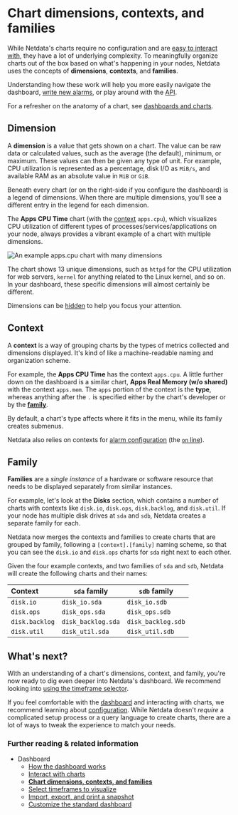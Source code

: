 <!--
title: "Chart dimensions, contexts, and families"
description: >- 
    "Netdata organizes charts into dimensions, contexts, and families to automatically
     and meaningfully organize thousands of metrics into interactive charts."
type: "explanation"
custom_edit_url: "https://github.com/netdata/netdata/blob/master/docs/dashboard/dimensions-contexts-families.md"
sidebar_label: "Chart dimensions, contexts, and families"
learn_status: "Published"
learn_topic_type: "Concepts"
learn_rel_path: "Concepts"
-->

# Chart dimensions, contexts, and families

While Netdata's charts require no configuration and are [easy to interact with](https://github.com/netdata/netdata/blob/master/docs/dashboard/interact-charts.md),
they have a lot of underlying complexity. To meaningfully organize charts out of the box based on what's happening in
your nodes, Netdata uses the concepts of **dimensions**, **contexts**, and **families**. 

Understanding how these work will help you more easily navigate the dashboard, [write new
alarms](https://github.com/netdata/netdata/blob/master/docs/monitor/configure-alarms.md), or play around with the [API](https://github.com/netdata/netdata/blob/master/web/api/README.md).

For a refresher on the anatomy of a chart, see [dashboards and charts](https://github.com/netdata/netdata/blob/master/docs/dashboard/how-dashboard-works.md).

## Dimension

A **dimension** is a value that gets shown on a chart. The value can be raw data or calculated values, such as the
average (the default), minimum, or maximum. These values can then be given any type of unit. For example, CPU
utilization is represented as a percentage, disk I/O as `MiB/s`, and available RAM as an absolute value in `MiB` or
`GiB`.

Beneath every chart (or on the right-side if you configure the dashboard) is a legend of dimensions. When there are
multiple dimensions, you'll see a different entry in the legend for each dimension.

The **Apps CPU Time** chart (with the [context](#context) `apps.cpu`), which visualizes CPU utilization of
different types of processes/services/applications on your node, always provides a vibrant example of a chart with
multiple dimensions.

![An example apps.cpu chart with many
dimensions](https://user-images.githubusercontent.com/1153921/114207816-a5cb7400-9911-11eb-8800-06f60b745f9c.png)

The chart shows 13 unique dimensions, such as `httpd` for the CPU utilization for web servers, `kernel` for anything
related to the Linux kernel, and so on. In your dashboard, these specific dimensions will almost certainly be different.

Dimensions can be [hidden](https://github.com/netdata/netdata/blob/master/docs/dashboard/interact-charts.md#show-and-hide-dimensions) to help you focus your
attention.

## Context

A **context** is a way of grouping charts by the types of metrics collected and dimensions displayed. It's kind of like
a machine-readable naming and organization scheme.

For example, the **Apps CPU Time** has the context `apps.cpu`. A little further down on the dashboard is a similar
chart, **Apps Real Memory (w/o shared)** with the context `apps.mem`. The `apps` portion of the context is the **type**,
whereas anything after the `.` is specified either by the chart's developer or by the [**family**](#family). 

By default, a chart's type affects where it fits in the menu, while its family creates submenus.

Netdata also relies on contexts for [alarm configuration](https://github.com/netdata/netdata/blob/master/docs/monitor/configure-alarms.md) (the [`on`
line](https://github.com/netdata/netdata/blob/master/health/REFERENCE.md#alarm-line-on)).

## Family

**Families** are a _single instance_ of a hardware or software resource that needs to be displayed separately from
similar instances.

For example, let's look at the **Disks** section, which contains a number of charts with contexts like `disk.io`,
`disk.ops`, `disk.backlog`, and `disk.util`.  If your node has multiple disk drives at `sda` and `sdb`, Netdata creates
a separate family for each.

Netdata now merges the contexts and families to create charts that are grouped by family, following a
`[context].[family]` naming scheme, so that you can see the `disk.io` and `disk.ops` charts for `sda` right next to each
other.

Given the four example contexts, and two families of `sda` and `sdb`, Netdata will create the following charts and their
names:

| Context        | `sda` family       | `sdb` family       |
| :------------- | ------------------ | ------------------ |
| `disk.io`      | `disk_io.sda`      | `disk_io.sdb`      |
| `disk.ops`     | `disk_ops.sda`     | `disk_ops.sdb`     |
| `disk.backlog` | `disk_backlog.sda` | `disk_backlog.sdb` |
| `disk.util`    | `disk_util.sda`    | `disk_util.sdb`    |

## What's next?

With an understanding of a chart's dimensions, context, and family, you're now ready to dig even deeper into Netdata's
dashboard. We recommend looking into [using the timeframe selector](https://github.com/netdata/netdata/blob/master/docs/dashboard/visualization-date-and-time-controls.md).

If you feel comfortable with the [dashboard](https://github.com/netdata/netdata/blob/master/docs/dashboard/how-dashboard-works.md) and interacting with charts, we
recommend learning about [configuration](https://github.com/netdata/netdata/blob/master/docs/configure/nodes.md). While Netdata doesn't _require_ a complicated setup
process or a query language to create charts, there are a lot of ways to tweak the experience to match your needs.

### Further reading & related information

- Dashboard
  - [How the dashboard works](https://github.com/netdata/netdata/blob/master/docs/dashboard/how-dashboard-works.md)
  - [Interact with charts](https://github.com/netdata/netdata/blob/master/docs/dashboard/interact-charts.md)
  - **[Chart dimensions, contexts, and families](https://github.com/netdata/netdata/blob/master/docs/dashboard/dimensions-contexts-families.md)**
  - [Select timeframes to visualize](https://github.com/netdata/netdata/blob/master/docs/dashboard/visualization-date-and-time-controls.md)
  - [Import, export, and print a snapshot](https://github.com/netdata/netdata/blob/master/docs/dashboard/import-export-print-snapshot.md)
  - [Customize the standard dashboard](https://github.com/netdata/netdata/blob/master/docs/dashboard/customize.md)
